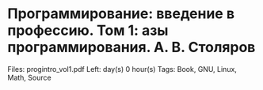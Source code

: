 # Программирование: введение в профессию. Том 1: азы программирования. А. В. Столяров

Files: progintro_vol1.pdf
Left:  day(s) 0 hour(s) 
Tags: Book, GNU, Linux, Math, Source